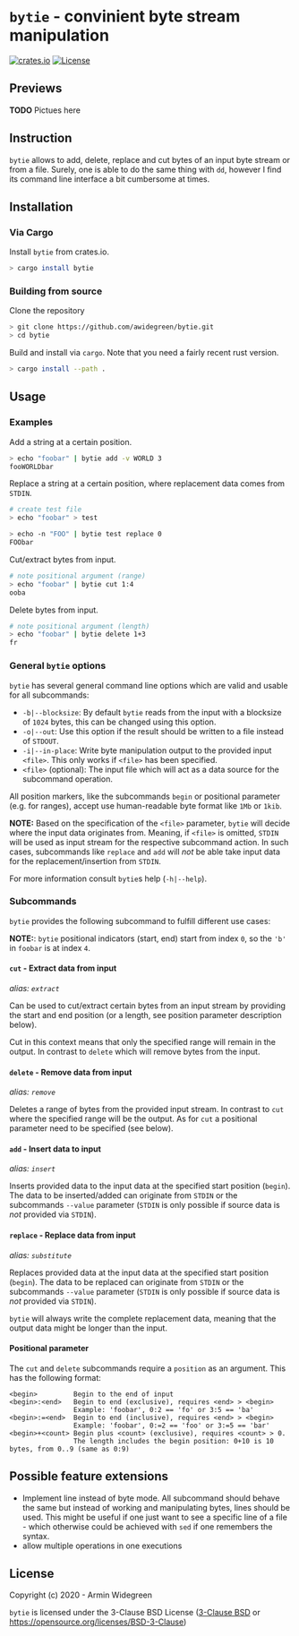 # `bytie` - convinient byte stream manipulation

[![crates.io](https://img.shields.io/crates/v/bytie)](https://crates.io/crates/bytie)
[![License](https://img.shields.io/badge/License-BSD%203--Clause-blue.svg)](https://opensource.org/licenses/BSD-3-Clause)

## Previews

**TODO** Pictues here

## Instruction

`bytie` allows to add, delete, replace and cut bytes of an input byte
stream or from a file. Surely, one is able to do the same thing with `dd`,
however I find its command line interface a bit cumbersome at times.

## Installation

### Via Cargo

Install `bytie` from crates.io.

```sh
> cargo install bytie
```

### Building from source

Clone the repository

```sh
> git clone https://github.com/awidegreen/bytie.git
> cd bytie
```
Build and install via `cargo`. Note that you need a fairly recent rust version.

```sh
> cargo install --path .
```

## Usage

### Examples

Add a string at a certain position.
```sh
> echo "foobar" | bytie add -v WORLD 3
fooWORLDbar
```

Replace a string at a certain position, where replacement data comes from `STDIN`.
```sh
# create test file
> echo "foobar" > test

> echo -n "FOO" | bytie test replace 0
FOObar
```

Cut/extract bytes from input.
```sh
# note positional argument (range)
> echo "foobar" | bytie cut 1:4
ooba
```

Delete bytes from input.
```sh
# note positional argument (length)
> echo "foobar" | bytie delete 1+3
fr
```
### General `bytie` options

`bytie` has several general command line options which are valid and usable for all
subcommands:
* `-b|--blocksize`: By default `bytie` reads from the input with a blocksize of
  `1024` bytes, this can be changed using this option.
* `-o|--out`: Use this option if the result should be written to a file
  instead of `STDOUT`.
* `-i|--in-place`: Write byte manipulation output to the provided input
  `<file>`. This only works if `<file>` has been specified.
* `<file>` (optional): The input file which will act as a data source for the
  subcommand operation.

All position markers, like the subcommands `begin` or positional parameter (e.g.
for ranges), accept use human-readable byte format like `1Mb` or `1kib`.

**NOTE:** Based on the specification of the `<file>` parameter, `bytie` will
decide where the input data originates from. Meaning, if `<file>` is omitted,
`STDIN` will be used as input stream for the respective subcommand action. In
such cases, subcommands like `replace` and `add` will *not* be able take input
data for the replacement/insertion from `STDIN`.

For more information consult `bytie`s help (`-h|--help`).

### Subcommands

`bytie` provides the following subcommand to fulfill different use cases:

**NOTE:**: `bytie` positional indicators (start, end) start from index `0`, so
the `'b'` in `foobar` is at index `4`.

#### `cut` - Extract data from input
*alias: `extract`*

Can be used to cut/extract certain bytes from an input stream by providing the
start and end position (or a length, see position parameter description below).

Cut in this context means that only the specified range will remain in the
output. In contrast to `delete` which will remove bytes from the input.

#### `delete` - Remove data from input
*alias: `remove`*

Deletes a range of bytes from the provided input stream. In contrast to `cut`
where the specified range will be the output. As for `cut` a positional
parameter need to be specified (see below).

#### `add` - Insert data to input
*alias: `insert`*

Inserts provided data to the input data at the specified start position
(`begin`). The data to be inserted/added can originate from `STDIN` or the
subcommands `--value` parameter (`STDIN` is only possible if source data is
*not* provided via `STDIN`).

#### `replace` - Replace data from input
*alias: `substitute`*

Replaces provided data at the input data at the specified start position
(`begin`). The data to be replaced can originate from `STDIN` or the
subcommands `--value` parameter (`STDIN` is only possible if source data
is *not* provided via `STDIN`).

`bytie` will always write the complete replacement data, meaning that the output
data might be longer than the input.


#### Positional parameter

The `cut` and `delete` subcommands require a `position` as an argument. This has
the following format:

```
<begin>         Begin to the end of input
<begin>:<end>   Begin to end (exclusive), requires <end> > <begin>
                Example: 'foobar', 0:2 == 'fo' or 3:5 == 'ba'
<begin>:=<end>  Begin to end (inclusive), requires <end> > <begin>
                Example: 'foobar', 0:=2 == 'foo' or 3:=5 == 'bar'
<begin>+<count> Begin plus <count> (exclusive), requires <count> > 0.
                The length includes the begin position: 0+10 is 10 bytes, from 0..9 (same as 0:9)
```

## Possible feature extensions

* Implement line instead of byte mode. All subcommand should behave the same
but instead of working and manipulating bytes, lines should be used. This might
be useful if one just want to see a specific line of a file - which otherwise
could be achieved with `sed` if one remembers the syntax.
* allow multiple operations in one executions

## License

Copyright (c) 2020 - Armin Widegreen

`bytie` is licensed under the 3-Clause BSD License ([3-Clause BSD](LICENSE-BSD3) or
https://opensource.org/licenses/BSD-3-Clause)

